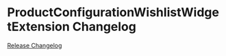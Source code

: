 # ProductConfigurationWishlistWidgetExtension Changelog

[Release Changelog](https://github.com/spryker-shop/product-configuration-wishlist-widget-extension/releases)
